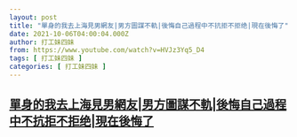 ```yaml
---
layout: post
title: "單身的我去上海見男網友|男方圖謀不軌|後悔自己過程中不抗拒不拒绝|現在後悔了"
date: 2021-10-06T04:00:04.000Z
author: 打工妹四妹
from: https://www.youtube.com/watch?v=HVJz3Yq5_D4
tags: [ 打工妹四妹 ]
categories: [ 打工妹四妹 ]
---
```

<!--1633492804000-->
[單身的我去上海見男網友|男方圖謀不軌|後悔自己過程中不抗拒不拒绝|現在後悔了](https://www.youtube.com/watch?v=HVJz3Yq5_D4)
------

<div>

</div>
